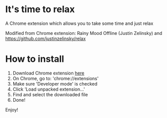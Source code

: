 It's time to relax
==================

A Chrome extension which allows you to take some time and just relax

Modified from Chrome extension: Rainy Mood Offline (Justin Zelinsky) and https://github.com/justinzelinsky/relax

How to install
==============

1) Download Chrome extension [here](https://github.com/julieeeeeee/its-time-to-relax/archive/master.zip)
2) On Chrome, go to: 'chrome://extensions'
3) Make sure 'Developer mode' is checked
4) Click 'Load unpacked extension...'
5) Find and select the downloaded file
6) Done!

Enjoy!

